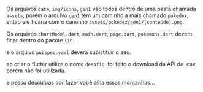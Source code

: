 Os arquivos `data`, `img/icons`, `gen1` vão todos dentro de uma pasta chamada `assets`, porém o arquivo `gen1` tem um caminho a mais chamado `pokedex`, entao ele ficaria com o caminho `assets/pokedex/gen1/[conteúdo].png`.

Os arquivos `chartModel.dart`, `main.dart`, `page.dart`, `pokemons.dart` devem ficar dentro do pacote `lib`.

e o arquivo `pubspec.yaml` devera subistituir o seu.

ao criar o flutter utilize o nome `desafio`.
foi feito o download da API de .csv, porém não foi utilizada.



e pesso desculpas por fazer você olha essas montanhas...
